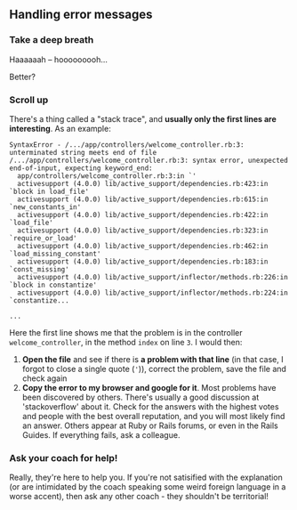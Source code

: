## Handling error messages

### Take a deep breath

Haaaaaah – hooooooooh...

Better?

### Scroll up

There's a thing called a "stack trace", and **usually only the first lines are interesting**. As an example:

```
SyntaxError - /.../app/controllers/welcome_controller.rb:3: unterminated string meets end of file
/.../app/controllers/welcome_controller.rb:3: syntax error, unexpected end-of-input, expecting keyword_end:
  app/controllers/welcome_controller.rb:3:in `'
  activesupport (4.0.0) lib/active_support/dependencies.rb:423:in `block in load_file'
  activesupport (4.0.0) lib/active_support/dependencies.rb:615:in `new_constants_in'
  activesupport (4.0.0) lib/active_support/dependencies.rb:422:in `load_file'
  activesupport (4.0.0) lib/active_support/dependencies.rb:323:in `require_or_load'
  activesupport (4.0.0) lib/active_support/dependencies.rb:462:in `load_missing_constant'
  activesupport (4.0.0) lib/active_support/dependencies.rb:183:in `const_missing'
  activesupport (4.0.0) lib/active_support/inflector/methods.rb:226:in `block in constantize'
  activesupport (4.0.0) lib/active_support/inflector/methods.rb:224:in `constantize...

...
```

Here the first line shows me that the problem is in the controller `welcome_controller`, in the method `index` on line `3`. I would then:

1. **Open the file** and see if there is **a problem with that line** (in that case, I forgot to close a single quote (`'`)), correct the problem, save the file and check again
2. **Copy the error to my browser and google for it**. Most problems have been discovered by others. There's usually a good discussion at 'stackoverflow' about it. Check for the answers with the highest votes and people with the best overall reputation, and you will most likely find an answer. Others appear at Ruby or Rails forums, or even in the Rails Guides. If everything fails, ask a colleague.

### Ask your coach for help!

Really, they're here to help you. If you're not satisified with the explanation (or are intimidated by the coach speaking some weird foreign language in a worse accent), then ask any other coach - they shouldn't be territorial!

